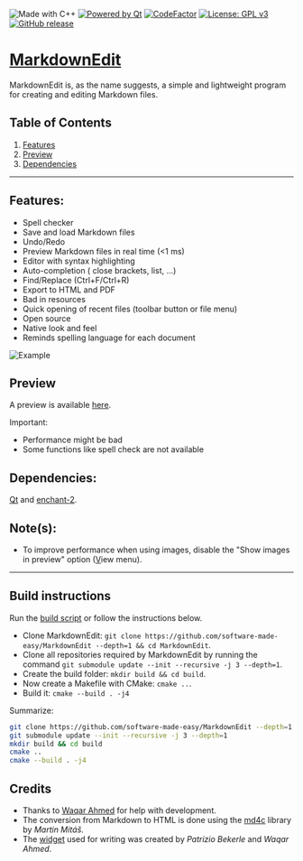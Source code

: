 ![Made with C++](https://forthebadge.com/images/badges/made-with-c-plus-plus.svg)
[![Powered by Qt](https://forthebadge.com/images/badges/powered-by-qt.svg)](https://qt.io)
[![CodeFactor](https://www.codefactor.io/repository/github/software-made-easy/markdownedit/badge/main)](https://www.codefactor.io/repository/github/software-made-easy/markdownedit/overview/main)
[![License: GPL v3](https://img.shields.io/badge/License-GPLv3-blue.svg)](https://www.gnu.org/licenses/gpl-3.0)
[![GitHub release](https://img.shields.io/github/release/software-made-easy/MarkdownEdit.svg)](https://github.com/software-made-easy/MarkdownEdit/releases/)


# [MarkdownEdit](https://software-made-easy.github.io/MarkdownEdit/)

MarkdownEdit is, as the name suggests, a simple and lightweight program for creating and editing Markdown files.

## Table of Contents

1. [Features](#features)
2. [Preview](#preview)
3. [Dependencies](#dependencies)

-------

## Features:

- Spell checker
- Save and load Markdown files
- Undo/Redo
- Preview Markdown files in real time (<1 ms)
- Editor with syntax highlighting
- Auto-completion ( close brackets, list, ...)
- Find/Replace (Ctrl+F/Ctrl+R)
- Export to HTML and PDF
- Bad in resources
- Quick opening of recent files (toolbar button or file menu)
- Open source
- Native look and feel
- Reminds spelling language for each document

![Example](doc/images/Example.png)

## Preview

A preview is available [here](https://software-made-easy.github.io/MarkdownEdit/markdownedit.html).

Important:
- Performance might be bad
- Some functions like spell check are not available

## Dependencies:

[Qt](https://qt.io/) and [enchant-2](https://github.com/AbiWord/enchant).

## Note(s):

- To improve performance when using images, disable the "Show images in preview" option (<u>V</u>iew menu).

-------

## Build instructions

Run the [build script](scripts/build.sh) or follow the instructions below.

- Clone MarkdownEdit: `git clone https://github.com/software-made-easy/MarkdownEdit --depth=1 && cd MarkdownEdit`.
- Clone all repositories required by MarkdownEdit by running the command `git submodule update --init --recursive -j 3 --depth=1`.
- Create the build folder: `mkdir build && cd build`.
- Now create a Makefile with CMake: `cmake ..`.
- Build it: `cmake --build . -j4`

Summarize:
```bash
git clone https://github.com/software-made-easy/MarkdownEdit --depth=1 && cd MarkdownEdit
git submodule update --init --recursive -j 3 --depth=1
mkdir build && cd build
cmake ..
cmake --build . -j4
```

## Credits

- Thanks to [Waqar Ahmed](https://github.com/Waqar144) for help with development.
- The conversion from Markdown to HTML is done using the [md4c](https://github.com/mity/md4c) library by *Martin Mitáš*.
- The [widget](https://github.com/pbek/qmarkdowntextedit) used for writing was created by *Patrizio Bekerle* and *Waqar Ahmed*.